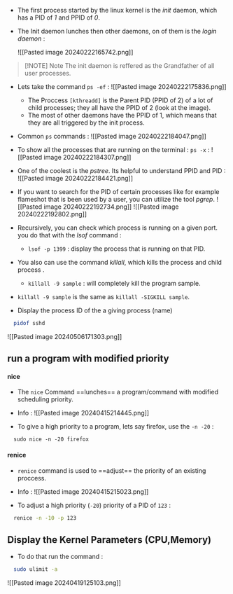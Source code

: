 - The first process started by the linux kernel is the *init* daemon, which has a PID of *1* and PPID of *0*.
- The Init daemon lunches then other daemons, on of them is the *login daemon* :
  
  ![[Pasted image 20240222165742.png]]


> [!NOTE] Note
> The init daemon is reffered as the Grandfather of all user processes.

- Lets take the command `ps -ef` :
  ![[Pasted image 20240222175836.png]]
  - The Proccess `[kthreadd]` is the Parent PID (PPID of 2) of a lot of child processes; they all have the PPID of 2 (look at the image).
  - The most of other daemons have the PPID of 1, which means that they are all triggered by the init process.

- Common `ps` commands :
  ![[Pasted image 20240222184047.png]]

- To show all the processes that are running on the terminal : `ps -x` :
  ![[Pasted image 20240222184307.png]]

- One of the coolest is the *pstree*. Its helpful to understand PPID and PID :
  ![[Pasted image 20240222184421.png]]

- If you want to search for the PID of certain processes like for example flameshot that is been used by a user, you can utilize the tool *pgrep*.
  ![[Pasted image 20240222192734.png]]
  ![[Pasted image 20240222192802.png]]

- Recursively, you can check which process is running on a given port. you do that with the *lsof* command :
  - `lsof -p 1399` : display the process that is running on that PID.  
- You also can use the command *killall*, which kills the process and child process .
  - `killall -9 sample` : will completely kill the program sample.  
- `killall -9 sample` is the same as `killall -SIGKILL sample`.


- Display the process ID of the a giving process (name) 
  
  
```bash
  pidof sshd
```

![[Pasted image 20240506171303.png]]
## run a program with modified priority

#### nice

- The `nice` Command ==lunches== a program/command with modified scheduling priority.
- Info :
  ![[Pasted image 20240415214445.png]]

- To give a high priority to a program, lets say firefox, use the `-n -20` :
  
```
  sudo nice -n -20 firefox
```

#### renice

- `renice` command is used to ==adjust== the priority of an existing proccess.
- Info :
  ![[Pasted image 20240415215023.png]]

- To adjust a high priority (`-20`) priority of a PID of `123`  :
  
```bash
  renice -n -10 -p 123
```


## Display the Kernel Parameters (CPU,Memory)

- To do that run the command :
  
```bash
  sudo ulimit -a
```

![[Pasted image 20240419125103.png]]

